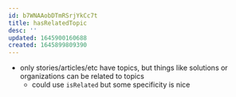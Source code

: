 ```yaml
---
id: b7WNAAobDTmRSrjYkCc7t
title: hasRelatedTopic
desc: ''
updated: 1645900160688
created: 1645899809390
---
```



- only stories/articles/etc have topics, but things like solutions or organizations can be related to topics
  - could use `isRelated` but some specificity is nice